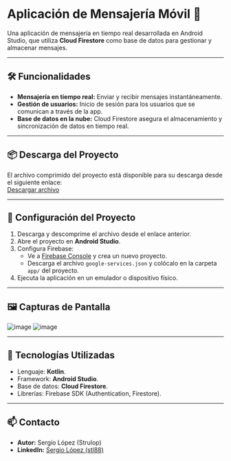 # Aplicación de Mensajería Móvil 📱

Una aplicación de mensajería en tiempo real desarrollada en Android Studio, que utiliza **Cloud Firestore** como base de datos para gestionar y almacenar mensajes.

---

## 🛠️ Funcionalidades
- **Mensajería en tiempo real:** Enviar y recibir mensajes instantáneamente.
- **Gestión de usuarios:** Inicio de sesión para los usuarios que se comunican a través de la app.
- **Base de datos en la nube:** Cloud Firestore asegura el almacenamiento y sincronización de datos en tiempo real.

---

## 📦 Descarga del Proyecto
El archivo comprimido del proyecto está disponible para su descarga desde el siguiente enlace:  
[Descargar archivo](https://drive.google.com/file/d/1GWwAzgsrMbRsRbU7uYL7-oXeb7gLH-ke/view?usp=sharing)


---

## 🚀 Configuración del Proyecto
1. Descarga y descomprime el archivo desde el enlace anterior.
2. Abre el proyecto en **Android Studio**.
3. Configura Firebase:
   - Ve a [Firebase Console](https://console.firebase.google.com/) y crea un nuevo proyecto.
   - Descarga el archivo `google-services.json` y colócalo en la carpeta `app/` del proyecto.
4. Ejecuta la aplicación en un emulador o dispositivo físico.

---

## 🖼️ Capturas de Pantalla
![image](https://github.com/user-attachments/assets/cb4c907c-ea4c-45c3-a999-f26f6ce0c1a3)
![image](https://github.com/user-attachments/assets/cf57b2be-1171-409f-97b6-d5e0223e87e0)

---

## 🔧 Tecnologías Utilizadas
- Lenguaje: **Kotlin**.
- Framework: **Android Studio**.
- Base de datos: **Cloud Firestore**.
- Librerías: Firebase SDK (Authentication, Firestore).

---

## 📫 Contacto
- **Autor:** Sergio López (Strulop)
- **LinkedIn:** [Sergio López (stl88)](https://www.linkedin.com/in/stl88)
